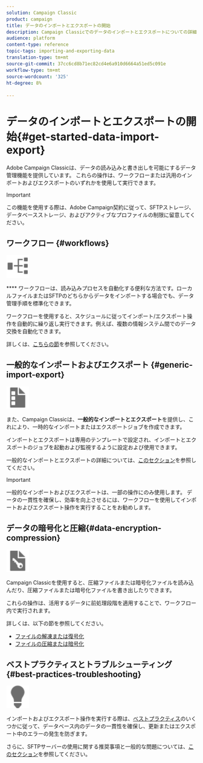 ```yaml
---
solution: Campaign Classic
product: campaign
title: データのインポートとエクスポートの開始
description: Campaign Classicでのデータのインポートとエクスポートについての詳細。
audience: platform
content-type: reference
topic-tags: importing-and-exporting-data
translation-type: tm+mt
source-git-commit: 37cc6cd8b71ec82cd4e6a910d6664a51ed5c091e
workflow-type: tm+mt
source-wordcount: '325'
ht-degree: 8%

---
```



# データのインポートとエクスポートの開始{#get-started-data-import-export}

Adobe Campaign Classicは、データの読み込みと書き出しを可能にするデータ管理機能を提供しています。 これらの操作は、ワークフローまたは汎用のインポートおよびエクスポートのいずれかを使用して実行できます。

>[!IMPORTANT]
>
>この機能を使用する際は、Adobe Campaign契約に従って、SFTPストレージ、データベースストレージ、およびアクティブなプロファイルの制限に留意してください。

## ワークフロー {#workflows}

<img src="assets/do-not-localize/icon_workflows.svg" width="60px">

**** ワークフローは、読み込みプロセスを自動化する便利な方法です。ローカルファイルまたはSFTPのどちらからデータをインポートする場合でも、データ管理手順を標準化できます。

ワークフローを使用すると、スケジュールに従ってインポート/エクスポート操作を自動的に繰り返し実行できます。例えば、複数の情報システム間でのデータ交換を自動化できます。

詳しくは、[こちらの節](../../platform/using/import-export-workflows.md)を参照してください。

## 一般的なインポートおよびエクスポート {#generic-import-export}

<img src="assets/do-not-localize/icon_templates.svg" width="60px">

また、Campaign Classicは、**一般的なインポートとエクスポート**&#x200B;を提供し、これにより、一時的なインポートまたはエクスポートジョブを作成できます。

インポートとエクスポートは専用のテンプレートで設定され、インポートとエクスポートのジョブを起動および監視するように設定および使用できます。

一般的なインポートとエクスポートの詳細については、[このセクション](../../platform/using/about-generic-imports-exports.md)を参照してください。

>[!IMPORTANT]
>一般的なインポートおよびエクスポートは、一部の操作にのみ使用します。 データの一貫性を確保し、効率を向上させるには、ワークフローを使用してインポートおよびエクスポート操作を実行することをお勧めします。

## データの暗号化と圧縮{#data-encryption-compression}

<img src="assets/do-not-localize/icon_encrypt.svg" width="60px">

Campaign Classicを使用すると、圧縮ファイルまたは暗号化ファイルを読み込んだり、圧縮ファイルまたは暗号化ファイルを書き出したりできます。

これらの操作は、活用するデータに前処理段階を適用することで、ワークフロー内で実行されます。

詳しくは、以下の節を参照してください。

* [ファイルの解凍または復号化](../../platform/using/unzip-decrypt.md)
* [ファイルの圧縮または暗号化](../../platform/using/zip-encrypt.md)

## ベストプラクティスとトラブルシューティング{#best-practices-troubleshooting}

<img src="assets/do-not-localize/icon_bestpractices.svg" width="60px">

インポートおよびエクスポート操作を実行する際は、[ベストプラクティス](../../platform/using/import-export-best-practices.md)のいくつかに従って、データベース内のデータの一貫性を確保し、更新またはエクスポート中のエラーの発生を防ぎます。

さらに、SFTPサーバーの使用に関する推奨事項と一般的な問題については、[このセクション](../../platform/using/sftp-server-usage.md)を参照してください。
